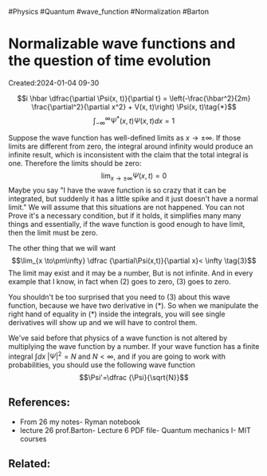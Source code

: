 #Physics #Quantum #wave_function #Normalization #Barton 

#  Normalizable wave functions and the question of time evolution
Created:2024-01-04 09-30


$$i \hbar \dfrac{\partial \Psi(x, t)}{\partial t} = \left(-\frac{\hbar^2}{2m} \frac{\partial^2}{\partial x^2} + V(x, t)\right) \Psi(x, t)\tag{*}$$
$$\int_{-\infty}^{\infty}\Psi^{*}(x,t)\Psi(x,t)dx=1 \tag{1}$$

Suppose the wave function has well-defined limits as $x \to \pm \infty$. If those limits are different from zero, the integral around infinity would produce an infinite result, which is inconsistent with the claim that the total integral is one. Therefore the limits should be zero:
$$\lim_{x \to\pm\infty}\Psi(x,t)=0 \tag{2}$$
Maybe you say "I have the wave function is so crazy that it can be integrated, but suddenly it has a little spike and it just doesn't have a normal limit." We will assume that this situations are not happened. You can not Prove it's a necessary condition, but if it holds, it simplifies many many things and essentially, if the wave function is good enough to have limit, then the limit must be zero.

The other thing that we will want
$$\lim_{x \to\pm\infty} \dfrac {\partial\Psi(x,t)}{\partial x}< \infty \tag{3}$$
The limit may exist and it may be a number, But is not infinite. And in every example that I know, in fact when $(2)$ goes to zero, $(3)$ goes to zero.

You shouldn't be too surprised that you need to $(3)$  about this wave function, because we have two derivative in $(*)$. So when we manipulate the right hand of equality in $(*)$ inside the integrals, you will see single derivatives will show up and we will have to control them.

We've said before that physics of a wave function is not altered by multiplying the wave function by a number. If your wave function has a finite integral $\int dx \;|\Psi|^2 = N$ and $N<\infty$, and if you are going to work with probabilities, you should use the following wave function
$$\Psi'=\dfrac {\Psi}{\sqrt{N}}$$
## References:

-  From 26 my notes- Ryman notebook
- lecture 26 prof.Barton- Lecture 6 PDF file- Quantum mechanics I- MIT courses
## Related:



